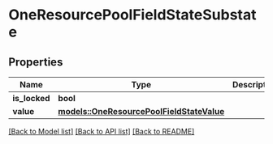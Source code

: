# OneResourcePoolFieldStateSubstate

## Properties

Name | Type | Description | Notes
------------ | ------------- | ------------- | -------------
**is_locked** | **bool** |  | 
**value** | [**models::OneResourcePoolFieldStateValue**](OneResourcePoolFieldStateValue.md) |  | 

[[Back to Model list]](../README.md#documentation-for-models) [[Back to API list]](../README.md#documentation-for-api-endpoints) [[Back to README]](../README.md)


